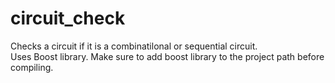 # circuit_check
Checks a circuit if it is a combinatilonal or sequential circuit.<br>
Uses Boost library.
Make sure to add boost library to the project path before compiling.

